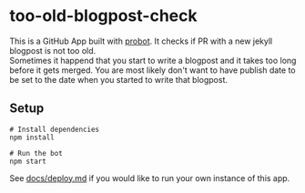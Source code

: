# too-old-blogpost-check

This is a GitHub App built with [probot](https://probot.github.io/). It checks if PR with a new jekyll blogpost is not too old.  
Sometimes it happend that you start to write a blogpost and it takes too long before it gets merged. You are most likely don't want to have publish date to be set to the date when you started to write that blogpost.

## Setup

```
# Install dependencies
npm install

# Run the bot
npm start
```

See [docs/deploy.md](docs/deploy.md) if you would like to run your own instance of this app.
